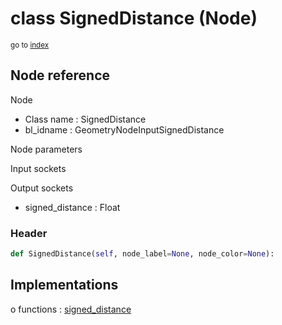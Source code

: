 # class SignedDistance (Node)

<sub>go to [index](/docs/index.md)</sub>

## Node reference

Node
 - Class name : SignedDistance
 - bl_idname : GeometryNodeInputSignedDistance

Node parameters

Input sockets

Output sockets
 - signed_distance : Float

### Header

``` python
def SignedDistance(self, node_label=None, node_color=None):
```

## Implementations

o functions : [signed_distance](/docs/GeoNodes_classes/GLOBAL.md#signed_distance)


